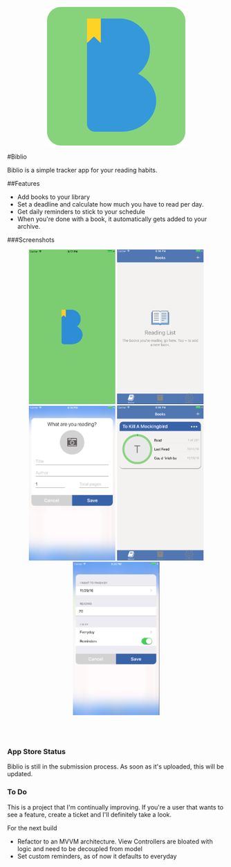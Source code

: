<p align="center">
  <img width="320" src="assets/biblio.png"/>
</p>

#Biblio

Biblio is a simple tracker app for your reading habits. 

##Features

- Add books to your library
- Set a deadline and calculate how much you have to read per day. 
- Get daily reminders to stick to your schedule
- When you're done with a book, it automatically gets added to your archive.

###Screenshots
<p align="center">
  <img width="200" src="assets/screenshot-1.png"/>
    <img width="200" src="assets/screenshot-2.png"/>
    <img width="200" src="assets/screenshot-3.png"/>
    <img width="200" src="assets/screenshot-4.png"/>
    <img width="200" src="assets/screenshot-5.png"/>
</p>
<br/><br/>

### App Store Status

Biblio is still in the submission process. As soon as it's uploaded, this will be updated.


### To Do
This is a project that I'm continually improving. If you're a user that wants to see a feature, create a ticket and I'll definitely take a look. 

For the next build
- Refactor to an MVVM architecture. View Controllers are bloated with logic and need to be decoupled from model
- Set custom reminders, as of now it defaults to everyday
